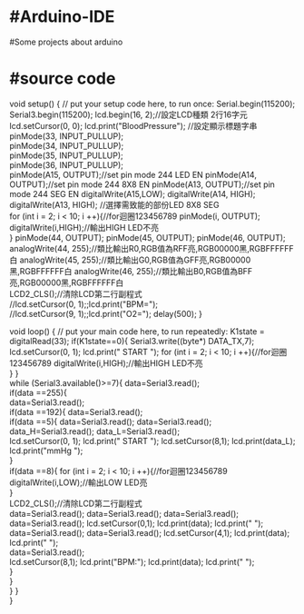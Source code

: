 #Arduino-IDE
===
#Some projects about arduino

#source code
===
void setup() {
  // put your setup code here, to run once:
  Serial.begin(115200);  
  Serial3.begin(115200); 
  lcd.begin(16, 2);//設定LCD種類 2行16字元
  lcd.setCursor(0, 0);
  lcd.print("BloodPressure"); //設定顯示標題字串 
  pinMode(33, INPUT_PULLUP);  
  pinMode(34, INPUT_PULLUP);  
  pinMode(35, INPUT_PULLUP);  
  pinMode(36, INPUT_PULLUP);         
  pinMode(A15, OUTPUT);//set pin mode 244 LED EN
  pinMode(A14, OUTPUT);//set pin mode 244 8X8 EN
  pinMode(A13, OUTPUT);//set pin mode 244 SEG EN
  digitalWrite(A15,LOW);
  digitalWrite(A14, HIGH);
  digitalWrite(A13, HIGH);  //選擇需致能的部份LED 8X8 SEG                     
  for (int i = 2; i < 10; i ++){//for迴圈123456789 
    pinMode(i, OUTPUT);
    digitalWrite(i,HIGH);//輸出HIGH LED不亮  
  }
  pinMode(44, OUTPUT);
  pinMode(45, OUTPUT);
  pinMode(46, OUTPUT);   
  analogWrite(44, 255);//類比輸出R0,RGB值為RFF亮,RGB00000黑,RGBFFFFFF白
  analogWrite(45, 255);//類比輸出G0,RGB值為GFF亮,RGB00000黑,RGBFFFFFF白
  analogWrite(46, 255);//類比輸出B0,RGB值為BFF亮,RGB00000黑,RGBFFFFFF白       
  LCD2_CLS();//清除LCD第二行副程式    
  //lcd.setCursor(0, 1);;lcd.print("BPM=");  
  //lcd.setCursor(9, 1);;lcd.print("O2="); 
  delay(500); 
}

void loop() {
  // put your main code here, to run repeatedly: 
  K1state = digitalRead(33);
  if(K1state==0){
    Serial3.write((byte*) DATA_TX,7);
    lcd.setCursor(0, 1);
    lcd.print(" START     ");
    for (int i = 2; i < 10; i ++){//for迴圈123456789 
      digitalWrite(i,HIGH);//輸出HIGH LED不亮  
    }
  }  
  while (Serial3.available()>=7){
    data=Serial3.read();      
    if(data ==255){         
      data=Serial3.read();  
      if(data ==192){ 
        data=Serial3.read();   
        if(data ==5){ 
          data=Serial3.read();
          data=Serial3.read();
          data_H=Serial3.read(); 
          data_L=Serial3.read();  
          lcd.setCursor(0, 1);
          lcd.print(" START     ");
          lcd.setCursor(8,1);
          lcd.print(data_L);
          lcd.print("mmHg  ");    
        }       
        if(data ==8){ 
          for (int i = 2; i < 10; i ++){//for迴圈123456789 
            digitalWrite(i,LOW);//輸出LOW LED亮  
          }         
          LCD2_CLS();//清除LCD第二行副程式           
          data=Serial3.read();
          data=Serial3.read();
          data=Serial3.read();
          data=Serial3.read();
          lcd.setCursor(0,1);
          lcd.print(data);
          lcd.print("  ");        
          data=Serial3.read();
          data=Serial3.read();
          lcd.setCursor(4,1);
          lcd.print(data);
          lcd.print("  ");        
          data=Serial3.read();   
          lcd.setCursor(8,1);
          lcd.print("BPM:");
          lcd.print(data);
          lcd.print("  ");             
        }              
      }       
    }
  }    
} 
